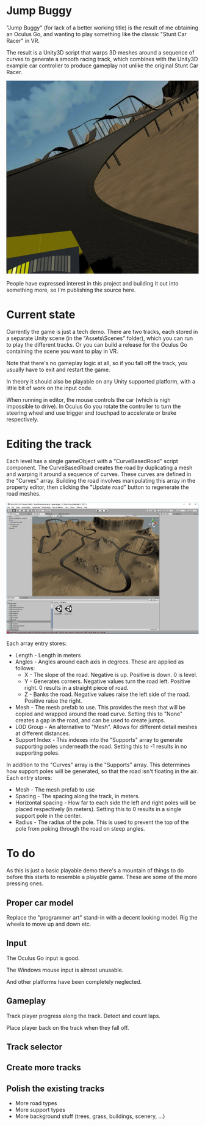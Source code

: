 # Jump Buggy

"Jump Buggy" (for lack of a better working title) is the result of me obtaining an Oculus Go, and wanting to play something like the classic "Stunt Car Racer" in VR.

The result is a Unity3D script that warps 3D meshes around a sequence of curves to generate a smooth racing track, which combines with the Unity3D example car controller to produce gameplay not unlike the original Stunt Car Racer.

![Jump buggy in Oculus Go](Documentation/Screenshots/desert3.jpg)

People have expressed interest in this project and building it out into something more, so I'm publishing the source here.

# Current state

Currently the game is just a tech demo. There are two tracks, each stored in a separate Unity scene (in the "Assets\Scenes" folder), which you can run to play the different tracks. Or you can build a release for the Oculus Go containing the scene you want to play in VR.

Note that there's no gameplay logic at all, so if you fall off the track, you usually have to exit and restart the game.

In theory it should also be playable on any Unity supported platform, with a little bit of work on the input code.

When running in editor, the mouse controls the car (which is nigh impossible to drive). In Oculus Go you rotate the controller to turn the steering wheel and use trigger and touchpad to accelerate or brake respectively.

# Editing the track

Each level has a single gameObject with a "CurveBasedRoad" script component. The CurveBasedRoad creates the road by duplicating a mesh and warping it around a sequence of curves. These curves are defined in the "Curves" array. Building the road involves manipulating this array in the property editor, then clicking the "Update road" button to regenerate the road meshes.

![Editor screenshot of road](Documentation/Screenshots/editor1.jpg)

Each array entry stores:
* Length - Length in meters
* Angles - Angles around each axis in degrees. These are applied as follows:
    * X - The slope of the road. Negative is up. Positive is down. 0 is level.
    * Y - Generates corners. Negative values turn the road left. Positive right. 0 results in a straight piece of road.
    * Z - Banks the road. Negative values raise the left side of the road. Positive raise the right.
* Mesh - The mesh prefab to use. This provides the mesh that will be copied and wrapped around the road curve. Setting this to "None" creates a gap in the road, and can be used to create jumps.
* LOD Group - An alternative to "Mesh". Allows for different detail meshes at different distances.
* Support Index - This indexes into the "Supports" array to generate supporting poles underneath the road. Setting this to -1 results in no supporting poles.

In addition to the "Curves" array is the "Supports" array. This determines how support poles will be generated, so that the road isn't floating in the air. Each entry stores:
* Mesh - The mesh prefab to use
* Spacing - The spacing along the track, in meters.
* Horizontal spacing - How far to each side the left and right poles will be placed respectively (in meters). Setting this to 0 results in a single support pole in the center.
* Radius - The radius of the pole. This is used to prevent the top of the pole from poking through the road on steep angles.

# To do

As this is just a basic playable demo there's a mountain of things to do before this starts to resemble a playable game. These are some of the more pressing ones.

## Proper car model

Replace the "programmer art" stand-in with a decent looking model. Rig the wheels to move up and down etc.

## Input

The Oculus Go input is good.

The Windows mouse input is almost unusable.

And other platforms have been completely neglected.

## Gameplay

Track player progress along the track. Detect and count laps.

Place player back on the track when they fall off.

## Track selector

## Create more tracks

## Polish the existing tracks

* More road types
* More support types
* More background stuff (trees, grass, buildings, scenery, ...)
